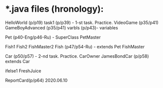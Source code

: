 *.java files (hronology):
 ==================================
HelloWorld (p/p19)
task1 (p/p39) - 1-st task. Practice.
VideoGame (p35/p41)
GameBoyAdvanced (p35/p41)
varbls (p/p43)- variables

Pet  (p40-Eng/p46-Ru) - SuperClass
PetMaster

Fish1
Fish2
FishMaster2
Fish (p47/p54-Ru) - extends Pet
FishMaster

Car  (p50/p57) - 2-nd task. Practice.
CarOwner
JamesBondCar (p/p58) extends Car

ifelse1
FreshJuice

ReportCard(p/p64) 2020.06.10